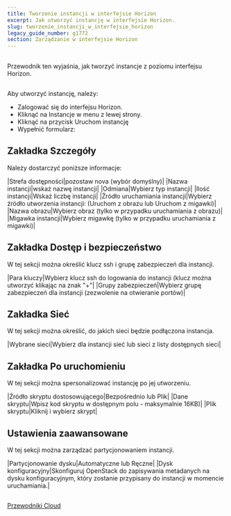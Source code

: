 ```yaml
---
title: Tworzenie instancji w interfejsie Horizon
excerpt: Jak utworzyć instancję w interfejsie Horizon.
slug: tworzenie_instancji_w_interfejsie_horizon
legacy_guide_number: g1772
section: Zarządzanie w interfejsie Horizon
---
```



## 
Przewodnik ten wyjaśnia, jak tworzyć instancje z poziomu interfejsu Horizon.


## 
Aby utworzyć instancję, należy:


- Zalogować się do interfejsu Horizon.
- Kliknąć na Instancje w menu z lewej strony.
- Kliknąć na przycisk Uruchom instancję
- Wypełnić formularz:



## Zakładka Szczegóły
Należy dostarczyć poniższe informacje:

|Strefa dostępności|pozostaw nova (wybór domyślny)|
|Nazwa instancji|wskaż nazwę instancji|
|Odmiana|Wybierz typ instancji|
|Ilość instancji|Wskaż liczbę instancji|
|Źródło uruchamiania instancji|Wybierz źródło utworzenia instancji: (Uruchom z obrazu lub  Uruchom z migawki)|
|Nazwa obrazu|Wybierz obraz (tylko w przypadku uruchamiania z obrazu)|
|Migawka instancji|Wybierz migawkę (tylko w przypadku uruchamiania z migawki)|



## Zakładka Dostęp i bezpieczeństwo
W tej sekcji można określić klucz ssh i grupę zabezpieczeń dla instancji.

|Para kluczy|Wybierz klucz ssh do logowania do instancji (klucz można utworzyć klikając na znak "+"|
|Grupy zabezpieczeń|Wybierz grupę zabezpieczeń dla instancji (zezwolenie na otwieranie portów)|



## Zakładka Sieć
W tej sekcji można określić, do jakich sieci będzie podłączona instancja. 

|Wybrane sieci|Wybierz dla instancji sieć lub sieci z listy dostępnych sieci|



## Zakładka Po uruchomieniu
W tej sekcji można spersonalizować instancję po jej utworzeniu.

|Źródło skryptu dostosowującego|Bezpośrednio lub Plik|
|Dane skryptu|Wpisz kod skryptu w dostępnym polu - maksymalnie 16KB)|
|Plik skryptu|Kliknij i wybierz skrypt|



## Ustawienia zaawansowane
W tej sekcji można zarządzać partycjonowaniem instancji.

|Partycjonowanie dysku|Automatyczne lub Ręczne|
|Dysk konfiguracyjny|Skonfiguruj OpenStack do zapisywania metadanych na dysku konfiguracyjnym, który zostanie przypisany do instancji w momencie uruchamiania.|




## 
[Przewodniki Cloud]({legacy}1785)

